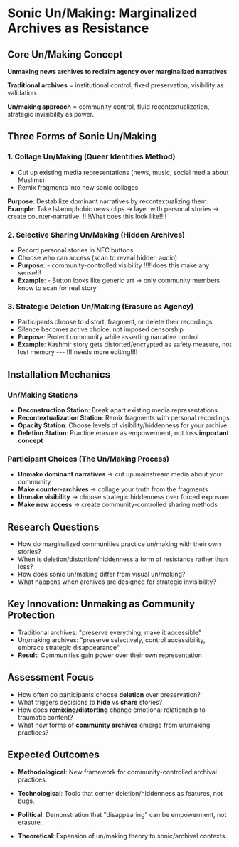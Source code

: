 # Sonic Un/Making: Marginalized Archives as Resistance

## Core Un/Making Concept
**Unmaking news archives to reclaim agency over marginalized narratives**

**Traditional archives** = institutional control, fixed preservation, visibility as validation. 

**Un/making approach** = community control, fluid recontextualization, strategic invisibility as power. 

## Three Forms of Sonic Un/Making

### 1. **Collage Un/Making** (Queer Identities Method)
- Cut up existing media representations (news, music, social media about Muslims)
- Remix fragments into new sonic collages

**Purpose**: Destabilize dominant narratives by recontextualizing them. 
**Example**: Take Islamophobic news clips → layer with personal stories → create counter-narrative. !!!!What does this look like!!!!

### 2. **Selective Sharing Un/Making** (Hidden Archives)
- Record personal stories in NFC buttons
- Choose who can access (scan to reveal hidden audio)
- **Purpose**: - community-controlled visibility !!!!!does this make any sense!!!
- **Example**: - Button looks like generic art → only community members know to scan for real story

### 3. **Strategic Deletion Un/Making** (Erasure as Agency)
- Participants choose to distort, fragment, or delete their recordings
- Silence becomes active choice, not imposed censorship
- **Purpose**: Protect community while asserting narrative control
- **Example**: Kashmir story gets distorted/encrypted as safety measure, not lost memory --- !!!!needs more editing!!!!

## Installation Mechanics

### Un/Making Stations
- **Deconstruction Station**: Break apart existing media representations
- **Recontextualization Station**: Remix fragments with personal recordings  
- **Opacity Station**: Choose levels of visibility/hiddenness for your archive
- **Deletion Station**: Practice erasure as empowerment, not loss **important concept**

### Participant Choices (The Un/Making Process)
- **Unmake dominant narratives** → cut up mainstream media about your community
- **Make counter-archives** → collage your truth from the fragments
- **Unmake visibility** → choose strategic hiddenness over forced exposure
- **Make new access** → create community-controlled sharing methods

## Research Questions
- How do marginalized communities practice un/making with their own stories?
- When is deletion/distortion/hiddenness a form of resistance rather than loss?
- How does sonic un/making differ from visual un/making?
- What happens when archives are designed for strategic invisibility?

## Key Innovation: **Unmaking as Community Protection**
- Traditional archives: "preserve everything, make it accessible"
- Un/making archives: "preserve selectively, control accessibility, embrace strategic disappearance"
- **Result**: Communities gain power over their own representation

## Assessment Focus
- How often do participants choose **deletion** over preservation?
- What triggers decisions to **hide** vs **share** stories?
- How does **remixing/distorting** change emotional relationship to traumatic content?
- What new forms of **community archives** emerge from un/making practices?

## Expected Outcomes
- **Methodological**: New framework for community-controlled archival practices. 
- **Technological**: Tools that center deletion/hiddenness as features, not bugs.

- **Political**: Demonstration that "disappearing" can be empowerment, not erasure.
- **Theoretical**: Expansion of un/making theory to sonic/archival contexts. 
